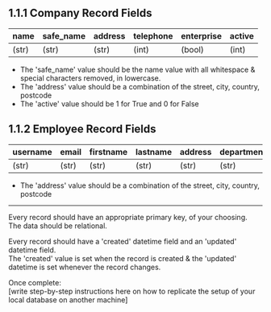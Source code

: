 ## 1.1.1 Company Record Fields
| name   | safe_name | address | telephone | enterprise | active |
|--------|-----------|---------|-----------|------------|--------|
| (str)  | (str)     | (str)   | (int)     | (bool)     | (int)  |

- The 'safe_name' value should be the name value with all whitespace & special characters removed, in lowercase.
- The 'address' value should be a combination of the street, city, country, postcode
- The 'active' value should be 1 for True and 0 for False

## 1.1.2 Employee Record Fields
| username | email | firstname | lastname | address | department | job   |
|----------|-------|-----------|----------|---------|------------|-------|
| (str)    | (str) | (str)     | (str)    | (str)   | (str)      | (str) |

- The 'address' value should be a combination of the street, city, country, postcode


------

Every record should have an appropriate primary key, of your choosing.
<br>The data should be relational.

Every record should have a 'created' datetime field and an 'updated' datetime field.
<br>The 'created' value is set when the record is created & the 'updated' datetime is set whenever the record changes.


Once complete:
<br>[write step-by-step instructions here on how to replicate the setup of your local database on another machine]
